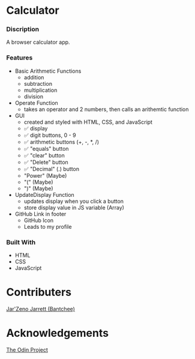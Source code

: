 # Calculator
### Discription
A browser calculator app.

### Features
* Basic Arithmetic Functions
    * addition
    * subtraction
    * multiplication
    * division
* Operate Function 
    * takes an operator and 2 numbers, then calls an arithemtic function
* GUI
    * created and styled with HTML, CSS, and JavaScript
    * ✅ display
    * ✅ digit buttons, 0 - 9
    * ✅ arithmetic buttons (+, -, *, /)
    * ✅ "equals" button
    * ✅ "clear" button
    * ✅ "Delete" button 
    * ✅ "Decimal" (.) button
    * "Power" (Maybe)
    * "(" (Maybe)
    * ")" (Maybe)
* UpdateDisplay Function
    * updates display when you click a button
    * store display value in JS variable (Array)
* GitHub Link in footer
    * GitHub Icon
    * Leads to my profile

### Built With
* HTML
* CSS
* JavaScript

# Contributers
[Jar'Zeno Jarrett (Bantchee)](<https://github.com/Bantchee>)

# Acknowledgements
[The Odin Project](<https://www.theodinproject.com/>)